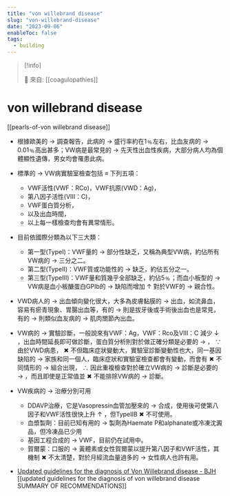 ```yaml
---
title: "von willebrand disease"
slug: "von-willebrand-disease"
date: "2023-09-06"
enableToc: false
tags:
  - building
---
```


> [!info]
>
> 🌱 來自: [[coagulopathies]]

# von willebrand disease

[[pearls-of-von willebrand disease]]

- 根據歐美的 → 調查報告，此病的 → 盛行率約在1﹪左右，比血友病的 → 0.01﹪高出甚多；VW病是最常見的 → 先天性出血性疾病，大部分病人均為個體顯性遺傳，男女均會罹患此病。

- 標準的 → VW病實驗室檢查包括 ≡ 下列五項：
  - VWF活性(VWF：RCo)，VWF抗原(VWD：Ag)，
  - 第八因子活性(Ⅷ：C)，
  - VWF蛋白質分析，
  - 以及出血時間，
  - 以上每一樣檢查均會有異常情形。

- 目前依國際分類為以下三大類：

  - 第一型(TypeⅠ)：VWF量的 → 部分性缺乏，又稱為典型VW病，約佔所有VW病的 → 三分之二。
  - 第二型(TypeⅡ)：VWF質或功能性的 → 缺乏，約佔五分之一。
  - 第三型(TypeⅢ)：VWF量和質幾乎全部缺乏，約佔5﹪；而血小板型的 → VW病是血小板醣蛋白GPIb的 → 缺陷而增加 ↑ 對於VWF的 → 親合性。

- VWD病人的 → 出血傾向變化很大，大多為皮膚黏膜的 → 出血，如流鼻血，容易有瘀青現象、胃腸出血等，有的 → 則是拔牙後或手術後出血也是常見，有的 → 則類似血友病的 → 肌肉關節內出血。
- VW病的 → 實驗診斷，一般說來有VWF：Ag，VWF：Rco及Ⅷ：C 減少 ↓ ，出血時間延長即可做診斷，蛋白質分析則對於做正確分類是必要的 → ， ∵ 由於VWD病患， ✖ 不但臨床症狀變動大，實驗室診斷變動性也大，同一基因缺陷的 → 家族和同一個人，臨床症狀和實驗室檢查都會有變動，而會有 ✖ 不同情形的 → 組合出現， ∴ 因此重複檢查對於確立VW病的 → 診斷是必要的 → ，而且即使是正常值並 ✖ 不能排除VW病的 → 診斷。

- VW疾病的 → 治療分別可用
  - DDAVP治療，它是Vasopressin血管加壓來的 → 合成，使用後可使第八因子和VWF活性很快上升 ↑ ，但TypeⅡB ✖ 不可使用。
  - 血漿製劑：目前已知有用的 → 製劑為Haemate P和alphanate或冷凍沈澱品，但冷凍品已少用
  - 基因工程合成的 → VWF，目前仍在試用中。
  - 賀爾蒙：口服的 → 黃體素或女性賀爾蒙以提升第八因子和VWF活性，其機制 ✖ 不太清楚，對於月經流血量過多的 → 女性病人也許有用。

- [Updated guidelines for the diagnosis of Von Willebrand disease - BJH](https://www.bjh.be/updated-guidelines-for-the-diagnosis-of-von-willebrand-disease/)
[[updated guidelines for the diagnosis of von willebrand disease SUMMARY OF RECOMMENDATIONS]]
